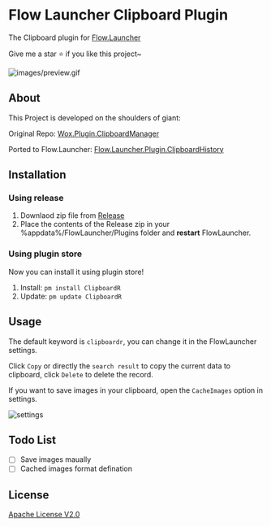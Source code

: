 # Flow Launcher Clipboard Plugin

The Clipboard plugin for [Flow.Launcher](https://github.com/Flow-Launcher/Flow.Launcher)

Give me a star :star: if you like this project~

![images/preview.gif](https://raw.githubusercontent.com/rainyl/Flow.Launcher.Plugin.ClipboardR/master/Images/preview.gif)

## About

This Project is developed on the shoulders of giant:

Original Repo: [Wox.Plugin.ClipboardManager](https://github.com/Wox-launcher/Wox.Plugin.ClipboardManager)

Ported to Flow.Launcher: [Flow.Launcher.Plugin.ClipboardHistory](https://github.com/liberize/Flow.Launcher.Plugin.ClipboardHistory)

## Installation

### Using release

1. Downlaod zip file from [Release](https://github.com/rainyl/Flow.Launcher.Plugin.ClipboardR/releases)
2. Place the contents of the Release zip in your %appdata%/FlowLauncher/Plugins folder and **restart**  FlowLauncher.

### Using plugin store

Now you can install it using plugin store!

1. Install: `pm install ClipboardR`
2. Update: `pm update ClipboardR`

## Usage

The default keyword is `clipboardr`, you can change it in the FlowLauncher settings.

Click `Copy` or directly the `search result` to copy the current data to clipboard, click `Delete` to delete the record.

If you want to save images in your clipboard, open the `CacheImages` option in settings.

![settings](https://raw.githubusercontent.com/rainyl/Flow.Launcher.Plugin.ClipboardR/master/Images/settings.png)

## Todo List

- [ ] Save images maually
- [ ] Cached images format defination

## License

[Apache License V2.0](LICENSE)
